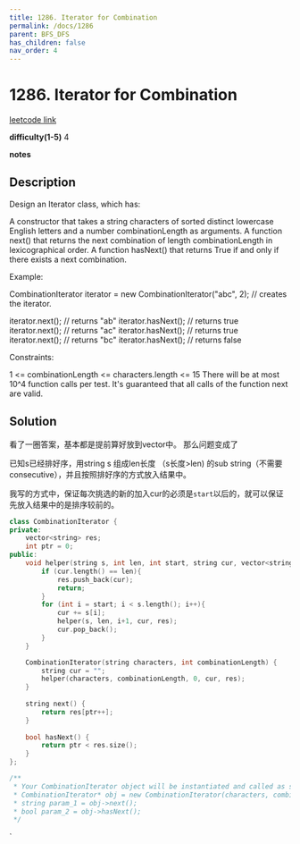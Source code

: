 ```yaml
---
title: 1286. Iterator for Combination
permalink: /docs/1286
parent: BFS_DFS
has_children: false
nav_order: 4
---
```

# 1286. Iterator for Combination
[leetcode link](https://leetcode.com/problems/iterator-for-combination/)

**difficulty(1-5)** 
4

**notes**   


## Description
Design an Iterator class, which has:

A constructor that takes a string characters of sorted distinct lowercase English letters and a number combinationLength as arguments.
A function next() that returns the next combination of length combinationLength in lexicographical order.
A function hasNext() that returns True if and only if there exists a next combination.
 

Example:

CombinationIterator iterator = new CombinationIterator("abc", 2); // creates the iterator.

iterator.next(); // returns "ab"
iterator.hasNext(); // returns true
iterator.next(); // returns "ac"
iterator.hasNext(); // returns true
iterator.next(); // returns "bc"
iterator.hasNext(); // returns false
 

Constraints:

1 <= combinationLength <= characters.length <= 15
There will be at most 10^4 function calls per test.
It's guaranteed that all calls of the function next are valid.

## Solution
看了一圈答案，基本都是提前算好放到vector中。
那么问题变成了

已知s已经排好序，用string s 组成len长度 （s长度>len) 的sub string（不需要consecutive），并且按照排好序的方式放入结果中。

我写的方式中，保证每次挑选的新的加入cur的必须是`start`以后的，就可以保证先放入结果中的是排序较前的。

```c++
class CombinationIterator {
private:
    vector<string> res;
    int ptr = 0;
public:
    void helper(string s, int len, int start, string cur, vector<string>& res){
        if (cur.length() == len){
            res.push_back(cur);
            return;
        }
        for (int i = start; i < s.length(); i++){
            cur += s[i];
            helper(s, len, i+1, cur, res);
            cur.pop_back();
        }        
    }

    CombinationIterator(string characters, int combinationLength) {
        string cur = "";
        helper(characters, combinationLength, 0, cur, res);
    }
    
    string next() {
        return res[ptr++];
    }
    
    bool hasNext() {
        return ptr < res.size();
    }
};

/**
 * Your CombinationIterator object will be instantiated and called as such:
 * CombinationIterator* obj = new CombinationIterator(characters, combinationLength);
 * string param_1 = obj->next();
 * bool param_2 = obj->hasNext();
 */
```

<!-- 
Default label
{: .label }

Blue label
{: .label .label-blue }

Stable
{: .label .label-green }

New release
{: .label .label-purple }

Coming soon
{: .label .label-yellow }

Deprecated
{: .label .label-red } -->
`